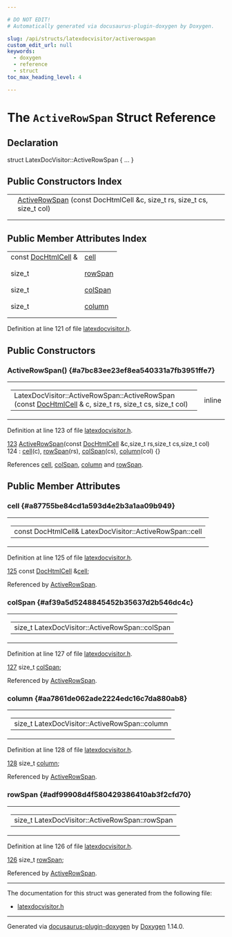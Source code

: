 ```yaml
---

# DO NOT EDIT!
# Automatically generated via docusaurus-plugin-doxygen by Doxygen.

slug: /api/structs/latexdocvisitor/activerowspan
custom_edit_url: null
keywords:
  - doxygen
  - reference
  - struct
toc_max_heading_level: 4

---
```


<div class="doxyPage">

# The `ActiveRowSpan` Struct Reference



## Declaration

<div class="doxyDeclaration">
struct LatexDocVisitor::ActiveRowSpan { ... }
</div>

## Public Constructors Index

<table class="doxyMembersIndex">

<tr class="doxyMemberIndexItem">
<td class="doxyMemberIndexItemType" align="left" valign="top"></td>
<td class="doxyMemberIndexItemName" align="left" valign="top"><a href="#a7bc83ee23ef8ea540331a7fb3951ffe7">ActiveRowSpan</a> (const DocHtmlCell &amp;c, size_t rs, size_t cs, size_t col)</td>
</tr>
<tr class="doxyMemberIndexDescription">
<td class="doxyMemberIndexDescriptionLeft"></td>
<td class="doxyMemberIndexDescriptionRight">
</td>
</tr>
<tr class="doxyMemberIndexSeparator">
<td class="doxyMemberIndexSeparator" colspan="2"></td>
</tr>

</table>

## Public Member Attributes Index

<table class="doxyMembersIndex">

<tr class="doxyMemberIndexItem">
<td class="doxyMemberIndexItemType" align="left" valign="top">const <a href="/web-doxygen/docs/api/classes/dochtmlcell">DocHtmlCell</a> &amp;</td>
<td class="doxyMemberIndexItemName" align="left" valign="top"><a href="#a87755be84cd1a593d4e2b3a1aa09b949">cell</a></td>
</tr>
<tr class="doxyMemberIndexDescription">
<td class="doxyMemberIndexDescriptionLeft"></td>
<td class="doxyMemberIndexDescriptionRight">
</td>
</tr>
<tr class="doxyMemberIndexSeparator">
<td class="doxyMemberIndexSeparator" colspan="2"></td>
</tr>

<tr class="doxyMemberIndexItem">
<td class="doxyMemberIndexItemType" align="left" valign="top">size_t</td>
<td class="doxyMemberIndexItemName" align="left" valign="top"><a href="#adf99908d4f580429386410ab3f2cfd70">rowSpan</a></td>
</tr>
<tr class="doxyMemberIndexDescription">
<td class="doxyMemberIndexDescriptionLeft"></td>
<td class="doxyMemberIndexDescriptionRight">
</td>
</tr>
<tr class="doxyMemberIndexSeparator">
<td class="doxyMemberIndexSeparator" colspan="2"></td>
</tr>

<tr class="doxyMemberIndexItem">
<td class="doxyMemberIndexItemType" align="left" valign="top">size_t</td>
<td class="doxyMemberIndexItemName" align="left" valign="top"><a href="#af39a5d5248845452b35637d2b546dc4c">colSpan</a></td>
</tr>
<tr class="doxyMemberIndexDescription">
<td class="doxyMemberIndexDescriptionLeft"></td>
<td class="doxyMemberIndexDescriptionRight">
</td>
</tr>
<tr class="doxyMemberIndexSeparator">
<td class="doxyMemberIndexSeparator" colspan="2"></td>
</tr>

<tr class="doxyMemberIndexItem">
<td class="doxyMemberIndexItemType" align="left" valign="top">size_t</td>
<td class="doxyMemberIndexItemName" align="left" valign="top"><a href="#aa7861de062ade2224edc16c7da880ab8">column</a></td>
</tr>
<tr class="doxyMemberIndexDescription">
<td class="doxyMemberIndexDescriptionLeft"></td>
<td class="doxyMemberIndexDescriptionRight">
</td>
</tr>
<tr class="doxyMemberIndexSeparator">
<td class="doxyMemberIndexSeparator" colspan="2"></td>
</tr>

</table>


<p>Definition at line 121 of file <a href="/web-doxygen/docs/api/files/src/latexdocvisitor-h">latexdocvisitor.h</a>.</p>


<div class="doxySectionDef">

## Public Constructors

### ActiveRowSpan() {#a7bc83ee23ef8ea540331a7fb3951ffe7}

<div class="doxyMemberItem">
<div class="doxyMemberProto">
<table class="doxyMemberLabels">
<tr class="doxyMemberLabels">
<td class="doxyMemberLabelsLeft">
<table class="doxyMemberName">
<tr>
<td class="doxyMemberName">LatexDocVisitor::ActiveRowSpan::ActiveRowSpan (const <a href="/web-doxygen/docs/api/classes/dochtmlcell">DocHtmlCell</a> &amp; c, size_t rs, size_t cs, size_t col)</td>
</tr>
</table>
</td>
<td class="doxyMemberLabelsRight">
<span class="doxyMemberLabels">
<span class="doxyMemberLabel inline">inline</span>
</span>
</td>
</tr>
</table>
</div>
<div class="doxyMemberDoc">



<p>Definition at line 123 of file <a href="/web-doxygen/docs/api/files/src/latexdocvisitor-h">latexdocvisitor.h</a>.</p>


<div class="doxyProgramListing">

<div class="doxyCodeLine"><span class="doxyLineNumber"><a href="#a7bc83ee23ef8ea540331a7fb3951ffe7">123</a></span><span class="doxyLineContent"><span class="doxyHighlight">      <a href="#a7bc83ee23ef8ea540331a7fb3951ffe7">ActiveRowSpan</a>(</span><span class="doxyHighlightKeyword">const</span><span class="doxyHighlight"> <a href="/web-doxygen/docs/api/classes/dochtmlcell">DocHtmlCell</a> &amp;c,</span><span class="doxyHighlightKeywordType">size_t</span><span class="doxyHighlight"> rs,</span><span class="doxyHighlightKeywordType">size_t</span><span class="doxyHighlight"> cs,</span><span class="doxyHighlightKeywordType">size_t</span><span class="doxyHighlight"> col)</span></span></div>
<div class="doxyCodeLine"><span class="doxyLineNumber">124</span><span class="doxyLineContent"><span class="doxyHighlight">        : <a href="#a87755be84cd1a593d4e2b3a1aa09b949">cell</a>(c), <a href="#adf99908d4f580429386410ab3f2cfd70">rowSpan</a>(rs), <a href="#af39a5d5248845452b35637d2b546dc4c">colSpan</a>(cs), <a href="#aa7861de062ade2224edc16c7da880ab8">column</a>(col) {}</span></span></div>

</div>


<p>References <a href="#a87755be84cd1a593d4e2b3a1aa09b949">cell</a>, <a href="#af39a5d5248845452b35637d2b546dc4c">colSpan</a>, <a href="#aa7861de062ade2224edc16c7da880ab8">column</a> and <a href="#adf99908d4f580429386410ab3f2cfd70">rowSpan</a>.</p>

</div>
</div>

</div>

<div class="doxySectionDef">

## Public Member Attributes

### cell {#a87755be84cd1a593d4e2b3a1aa09b949}

<div class="doxyMemberItem">
<div class="doxyMemberProto">
<table class="doxyMemberLabels">
<tr class="doxyMemberLabels">
<td class="doxyMemberLabelsLeft">
<table class="doxyMemberName">
<tr>
<td class="doxyMemberName">const DocHtmlCell&amp; LatexDocVisitor::ActiveRowSpan::cell</td>
</tr>
</table>
</td>
</tr>
</table>
</div>
<div class="doxyMemberDoc">



<p>Definition at line 125 of file <a href="/web-doxygen/docs/api/files/src/latexdocvisitor-h">latexdocvisitor.h</a>.</p>


<div class="doxyProgramListing">

<div class="doxyCodeLine"><span class="doxyLineNumber"><a href="#a87755be84cd1a593d4e2b3a1aa09b949">125</a></span><span class="doxyLineContent"><span class="doxyHighlight">      </span><span class="doxyHighlightKeyword">const</span><span class="doxyHighlight"> <a href="/web-doxygen/docs/api/classes/dochtmlcell">DocHtmlCell</a> &amp;<a href="#a87755be84cd1a593d4e2b3a1aa09b949">cell</a>;</span></span></div>

</div>


<p>Referenced by <a href="#a7bc83ee23ef8ea540331a7fb3951ffe7">ActiveRowSpan</a>.</p>

</div>
</div>

### colSpan {#af39a5d5248845452b35637d2b546dc4c}

<div class="doxyMemberItem">
<div class="doxyMemberProto">
<table class="doxyMemberLabels">
<tr class="doxyMemberLabels">
<td class="doxyMemberLabelsLeft">
<table class="doxyMemberName">
<tr>
<td class="doxyMemberName">size_t LatexDocVisitor::ActiveRowSpan::colSpan</td>
</tr>
</table>
</td>
</tr>
</table>
</div>
<div class="doxyMemberDoc">



<p>Definition at line 127 of file <a href="/web-doxygen/docs/api/files/src/latexdocvisitor-h">latexdocvisitor.h</a>.</p>


<div class="doxyProgramListing">

<div class="doxyCodeLine"><span class="doxyLineNumber"><a href="#af39a5d5248845452b35637d2b546dc4c">127</a></span><span class="doxyLineContent"><span class="doxyHighlight">      </span><span class="doxyHighlightKeywordType">size_t</span><span class="doxyHighlight"> <a href="#af39a5d5248845452b35637d2b546dc4c">colSpan</a>;</span></span></div>

</div>


<p>Referenced by <a href="#a7bc83ee23ef8ea540331a7fb3951ffe7">ActiveRowSpan</a>.</p>

</div>
</div>

### column {#aa7861de062ade2224edc16c7da880ab8}

<div class="doxyMemberItem">
<div class="doxyMemberProto">
<table class="doxyMemberLabels">
<tr class="doxyMemberLabels">
<td class="doxyMemberLabelsLeft">
<table class="doxyMemberName">
<tr>
<td class="doxyMemberName">size_t LatexDocVisitor::ActiveRowSpan::column</td>
</tr>
</table>
</td>
</tr>
</table>
</div>
<div class="doxyMemberDoc">



<p>Definition at line 128 of file <a href="/web-doxygen/docs/api/files/src/latexdocvisitor-h">latexdocvisitor.h</a>.</p>


<div class="doxyProgramListing">

<div class="doxyCodeLine"><span class="doxyLineNumber"><a href="#aa7861de062ade2224edc16c7da880ab8">128</a></span><span class="doxyLineContent"><span class="doxyHighlight">      </span><span class="doxyHighlightKeywordType">size_t</span><span class="doxyHighlight"> <a href="#aa7861de062ade2224edc16c7da880ab8">column</a>;</span></span></div>

</div>


<p>Referenced by <a href="#a7bc83ee23ef8ea540331a7fb3951ffe7">ActiveRowSpan</a>.</p>

</div>
</div>

### rowSpan {#adf99908d4f580429386410ab3f2cfd70}

<div class="doxyMemberItem">
<div class="doxyMemberProto">
<table class="doxyMemberLabels">
<tr class="doxyMemberLabels">
<td class="doxyMemberLabelsLeft">
<table class="doxyMemberName">
<tr>
<td class="doxyMemberName">size_t LatexDocVisitor::ActiveRowSpan::rowSpan</td>
</tr>
</table>
</td>
</tr>
</table>
</div>
<div class="doxyMemberDoc">



<p>Definition at line 126 of file <a href="/web-doxygen/docs/api/files/src/latexdocvisitor-h">latexdocvisitor.h</a>.</p>


<div class="doxyProgramListing">

<div class="doxyCodeLine"><span class="doxyLineNumber"><a href="#adf99908d4f580429386410ab3f2cfd70">126</a></span><span class="doxyLineContent"><span class="doxyHighlight">      </span><span class="doxyHighlightKeywordType">size_t</span><span class="doxyHighlight"> <a href="#adf99908d4f580429386410ab3f2cfd70">rowSpan</a>;</span></span></div>

</div>


<p>Referenced by <a href="#a7bc83ee23ef8ea540331a7fb3951ffe7">ActiveRowSpan</a>.</p>

</div>
</div>

</div>

<hr/>

The documentation for this struct was generated from the following file:

<ul>
<li><a href="/web-doxygen/docs/api/files/src/latexdocvisitor-h">latexdocvisitor.h</a></li>
</ul>

<hr/>

<p class="doxyGeneratedBy">Generated via <a href="https://github.com/xpack/docusaurus-plugin-doxygen">docusaurus-plugin-doxygen</a> by <a href="https://www.doxygen.nl">Doxygen</a> 1.14.0.</p>

</div>
